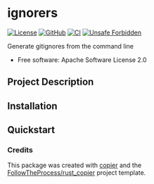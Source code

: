 # ignorers

[![License](https://img.shields.io/github/license/FollowTheProcess/ignorers)](https://github.com/FollowTheProcess/ignorers)
[![GitHub](https://img.shields.io/github/v/release/FollowTheProcess/ignorers?logo=github&sort=semver)](https://github.com/FollowTheProcess/ignorers)
[![CI](https://github.com/FollowTheProcess/ignorers/workflows/CI/badge.svg)](https://github.com/FollowTheProcess/ignorers/actions?query=workflow%3ACI)
[![Unsafe Forbidden](https://img.shields.io/badge/unsafe-forbidden-success.svg)](https://github.com/rust-secure-code/safety-dance)

Generate gitignores from the command line

* Free software: Apache Software License 2.0

## Project Description

## Installation

## Quickstart

### Credits

This package was created with [copier] and the [FollowTheProcess/rust_copier] project template.

[copier]: https://copier.readthedocs.io/en/stable/
[FollowTheProcess/rust_copier]: https://github.com/FollowTheProcess/rust_copier
